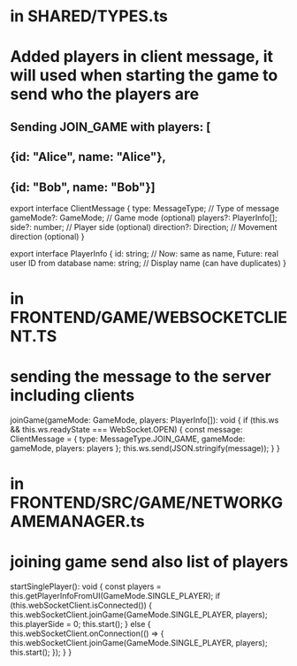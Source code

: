 

# in SHARED/TYPES.ts
# Added players in client message, it will used when starting the game to send who the players are

## Sending JOIN_GAME with players: [
##  {id: "Alice", name: "Alice"}, 
##  {id: "Bob", name: "Bob"}]
export interface ClientMessage {
    type: MessageType; // Type of message
    gameMode?: GameMode; // Game mode (optional)
    players?: PlayerInfo[];
    side?: number; // Player side (optional)
    direction?: Direction; // Movement direction (optional)
}

export interface PlayerInfo {
    id: string;        // Now: same as name, Future: real user ID from database
    name: string;      // Display name (can have duplicates)
}

# in FRONTEND/GAME/WEBSOCKETCLIENT.TS
# sending the message to the server including clients

joinGame(gameMode: GameMode, players: PlayerInfo[]): void {
        if (this.ws && this.ws.readyState === WebSocket.OPEN) {
            const message: ClientMessage = {
                type: MessageType.JOIN_GAME,
                gameMode: gameMode,
                players: players
            };
            this.ws.send(JSON.stringify(message));
        }
    }

# in FRONTEND/SRC/GAME/NETWORKGAMEMANAGER.ts
# joining game send also list of players
startSinglePlayer(): void {
        const players = this.getPlayerInfoFromUI(GameMode.SINGLE_PLAYER);
        if (this.webSocketClient.isConnected()) {
            this.webSocketClient.joinGame(GameMode.SINGLE_PLAYER, players);
            this.playerSide = 0;
            this.start();
        } else {
            this.webSocketClient.onConnection(() => {
                this.webSocketClient.joinGame(GameMode.SINGLE_PLAYER, players);
                this.start();
            });
        }
    }